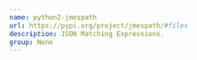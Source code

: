 ```yaml
---
name: python2-jmespath
url: https://pypi.org/project/jmespath/#files
description: JSON Matching Expressions.
group: None
---
```

